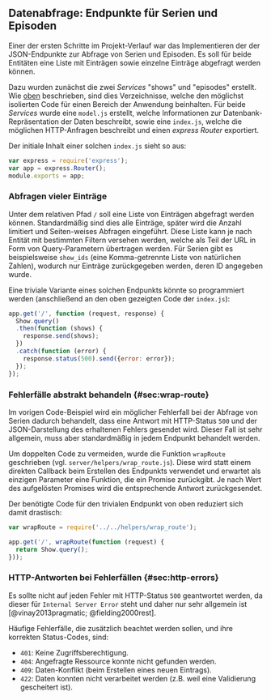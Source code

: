 ## Datenabfrage: Endpunkte für Serien und Episoden

Einer der ersten Schritte im Projekt-Verlauf war das Implementieren der der JSON-Endpunkte zur Abfrage von Serien und Episoden. Es soll für beide Entitäten eine Liste mit Einträgen sowie einzelne Einträge abgefragt werden können.

Dazu wurden zunächst die zwei _Services_ "shows" und "episodes" erstellt. Wie [oben](#sec:struktur) beschrieben, sind dies Verzeichnisse, welche den möglichst isolierten Code für einen Bereich der Anwendung beinhalten. Für beide _Services_ wurde eine `model.js` erstellt, welche Informationen zur Datenbank-Repräsentation der Daten beschreibt, sowie eine `index.js`, welche die möglichen HTTP-Anfragen beschreibt und einen _express Router_ exportiert.

Der initiale Inhalt einer solchen `index.js` sieht so aus:

```js
var express = require('express');
var app = express.Router();
module.exports = app;
```

### Abfragen vieler Einträge

Unter dem relativen Pfad `/` soll eine Liste von Einträgen abgefragt werden können. Standardmäßig sind dies alle Einträge, später wird die Anzahl limitiert und Seiten-weises Abfragen eingeführt. Diese Liste kann je nach Entität mit bestimmten Filtern versehen werden, welche als Teil der URL in Form von Query-Parametern übertragen werden. Für Serien gibt es beispielsweise `show_ids` (eine Komma-getrennte Liste von natürlichen Zahlen), wodurch nur Einträge zurückgegeben werden, deren ID angegeben wurde.

Eine triviale Variante eines solchen Endpunkts könnte so programmiert werden (anschließend an den oben gezeigten Code der `index.js`):

```js
app.get('/', function (request, response) {
  Show.query()
  .then(function (shows) {
    response.send(shows);
  })
  .catch(function (error) {
    response.status(500).send({error: error});
  });
});
```

### Fehlerfälle abstrakt behandeln {#sec:wrap-route}

Im vorigen Code-Beispiel wird ein möglicher Fehlerfall bei der Abfrage von Serien dadurch behandelt, dass eine Antwort mit HTTP-Status `500` und der JSON-Darstellung des erhaltenen Fehlers gesendet wird. Dieser Fall ist sehr allgemein, muss aber standardmäßig in jedem Endpunkt behandelt werden.

Um doppelten Code zu vermeiden, wurde die Funktion `wrapRoute` geschrieben (vgl. `server/helpers/wrap_route.js`). Diese wird statt einem direkten Callback beim Erstellen des Endpunkts verwendet und erwartet als einzigen Parameter eine Funktion, die ein Promise zurückgibt. Je nach Wert des aufgelösten Promises wird die entsprechende Antwort zurückgesendet.

Der benötigte Code für den trivialen Endpunkt von oben reduziert sich damit drastisch:

```js
var wrapRoute = require('../../helpers/wrap_route');

app.get('/', wrapRoute(function (request) {
  return Show.query();
}));
```

### HTTP-Antworten bei Fehlerfällen {#sec:http-errors}

Es sollte nicht auf jeden Fehler mit HTTP-Status `500` geantwortet werden, da dieser für `Internal Server Error` steht und daher nur sehr allgemein ist [@vinay2013pragmatic; @fielding2000rest].

Häufige Fehlerfälle, die zusätzlich beachtet werden sollen, und ihre korrekten Status-Codes, sind:

- `401`: Keine Zugriffsberechtigung.
- `404`: Angefragte Ressource konnte nicht gefunden werden.
- `409`: Daten-Konflikt (beim Erstellen eines neuen Eintrags).
- `422`: Daten konnten nicht verarbeitet werden (z.B. weil eine Validierung gescheitert ist).
